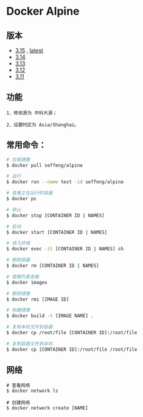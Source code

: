 # Docker Alpine

## 版本

* [3.15](https://github.com/seffeng/docker-alpine) , [latest](https://github.com/seffeng/docker-alpine)
* [3.14](https://github.com/seffeng/docker-alpine/tree/3.14)
* [3.13](https://github.com/seffeng/docker-alpine/tree/3.13)
* [3.12](https://github.com/seffeng/docker-alpine/tree/3.12)
* [3.11](https://github.com/seffeng/docker-alpine/tree/3.11)


## 功能

```shell
1、修改源为 中科大源；

2、设置时区为 Asia/Shanghai。
```

## 常用命令：

```sh
# 拉取镜像
$ docker pull seffeng/alpine

# 运行
$ docker run --name test -id seffeng/alpine

# 查看正在运行的容器
$ docker ps

# 停止
$ docker stop [CONTAINER ID | NAMES]

# 启动
$ docker start [CONTAINER ID | NAMES]

# 进入终端
$ docker exec -it [CONTAINER ID | NAMES] sh

# 删除容器
$ docker rm [CONTAINER ID | NAMES]

# 镜像列表查看
$ docker images

# 删除镜像
$ docker rmi [IMAGE ID]

# 构建镜像
$ docker build -t [IMAGE NAME] .

# 复制本机文件到容器
$ docker cp /root/file [CONTAINER ID]:/root/file

# 复制容器文件到本机
$ docker cp [CONTAINER ID]:/root/file /root/file
```

## 网络

```shell
# 查看网络
$ docker network ls

# 创建网络
$ docker network create [NAME]
```